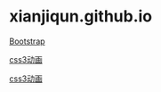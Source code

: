 # xianjiqun.github.io


[Bootstrap](https://xianjiqun.github.io/01/Bootstrap "Bootstrap")



[css3动画](https://xianjiqun.github.io/02/move "css3动画")

[css3动画](https://xianjiqun.github.io/02/dynamic "css3动画")





<!-- 
[my-logo.png]:https://xianjiqun.github.io/img/w1.jpg "my-logo"
![my-logo.png]
> Follow your heart. -->

<!-- ### 图片

图片加链接 (Image + Link)：


[![](https://www.mdeditor.com/images/logos/markdown.png)](https://www.mdeditor.com/images/logos/markdown.png "markdown")

> Follow your heart.

---- -->